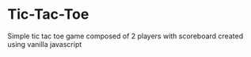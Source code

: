 # Tic-Tac-Toe
Simple tic tac toe game 
composed of 2 players
with scoreboard
created using vanilla javascript

